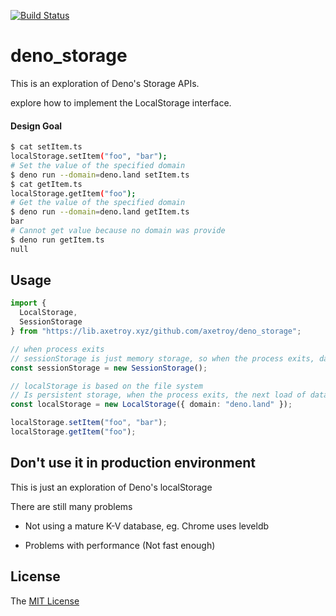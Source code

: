 [![Build Status](https://github.com/axetroy/deno_storage/workflows/test/badge.svg)](https://github.com/axetroy/deno_storage/actions)

# deno_storage

This is an exploration of Deno's Storage APIs.

explore how to implement the LocalStorage interface.

#### Design Goal

```bash
$ cat setItem.ts
localStorage.setItem("foo", "bar");
# Set the value of the specified domain
$ deno run --domain=deno.land setItem.ts
$ cat getItem.ts
localStorage.getItem("foo");
# Get the value of the specified domain
$ deno run --domain=deno.land getItem.ts
bar
# Cannot get value because no domain was provide
$ deno run getItem.ts
null
```

## Usage

```typescript
import {
  LocalStorage,
  SessionStorage
} from "https://lib.axetroy.xyz/github.com/axetroy/deno_storage";

// when process exits
// sessionStorage is just memory storage, so when the process exits, data is also lost
const sessionStorage = new SessionStorage();

// localStorage is based on the file system
// Is persistent storage, when the process exits, the next load of data still exists
const localStorage = new LocalStorage({ domain: "deno.land" });

localStorage.setItem("foo", "bar");
localStorage.getItem("foo");
```

## Don't use it in production environment

This is just an exploration of Deno's localStorage

There are still many problems

- Not using a mature K-V database, eg. Chrome uses leveldb

- Problems with performance (Not fast enough)

## License

The [MIT License](LICENSE)
